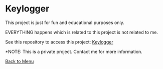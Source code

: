 # Keylogger
This project is just for fun and educational purposes only.

EVERYTHING happens which is related to this project is not related to me.

See this repository to access this project: [Keylogger](https://github.com/Lib3Rt9/Keylogger)

*NOTE: This is a private project. Contact me for more information.

[Back to Menu](https://github.com/Lib3Rt9/PythonProjects)
